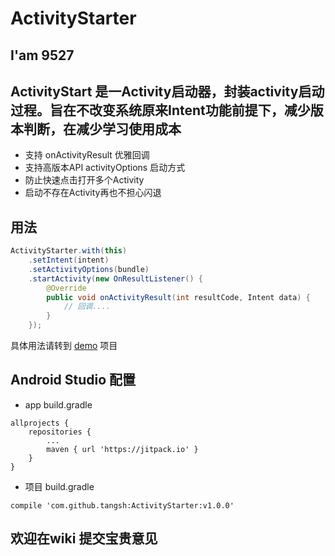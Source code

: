 # ActivityStarter

## I'am 9527

## ActivityStart 是一Activity启动器，封装activity启动过程。旨在不改变系统原来Intent功能前提下，减少版本判断，在减少学习使用成本

* 支持 onActivityResult 优雅回调
* 支持高版本API activityOptions 启动方式
* 防止快速点击打开多个Activity
* 启动不存在Activity再也不担心闪退

## 用法
```java
ActivityStarter.with(this)
    .setIntent(intent)
    .setActivityOptions(bundle)
    .startActivity(new OnResultListener() {
        @Override
        public void onActivityResult(int resultCode, Intent data) {
            // 回调....
        }
    });
```
具体用法请转到 [demo](https://github.com/tangsh/ActivityStarter/blob/master/demo/src/main/java/com/tsh/activitystarter/demo/MainActivity.java) 项目

## Android Studio 配置

* app build.gradle
```
allprojects {
    repositories {
        ...
        maven { url 'https://jitpack.io' }
    }
}
```

* 项目 build.gradle

```
compile 'com.github.tangsh:ActivityStarter:v1.0.0'
```


## 欢迎在wiki 提交宝贵意见